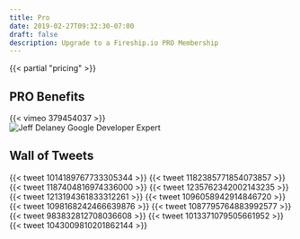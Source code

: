 ```yaml
---
title: Pro
date: 2019-02-27T09:32:30-07:00
draft: false
description: Upgrade to a Fireship.io PRO Membership
---
```



{{< partial "pricing" >}}

<h2>PRO Benefits</h2>

<div class="vid vid-center">
{{< vimeo 379454037 >}}
</div>


<div class="flex-center">
<img alt="Jeff Delaney Google Developer Expert" src="/img/pages/gde.png">
</div>

## Wall of Tweets

<div class="row">
    {{< tweet 1014189767733305344 >}}
    {{< tweet 1182385771854073857 >}}
    {{< tweet 1187404816974336000 >}}
    {{< tweet 1235762342002143235 >}}
    {{< tweet 1213194361833312261 >}}
    {{< tweet 1096058942914846720 >}}
    {{< tweet 1098168242466639876 >}}
    {{< tweet 1087795764883992577 >}}
    {{< tweet 983832812708036608 >}}
    {{< tweet 1013371079505661952 >}}
    {{< tweet 1043009810201862144 >}}
</div>


</div>
